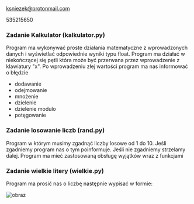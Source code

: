 ksniezek@protonmail.com

535215650

<h3>Zadanie Kalkulator (kalkulator.py)</h3>
<p>Program ma wykonywać proste działania matematyczne z wprowadzonych danych i wyświetlać odpowiednie wyniki typu float. Program ma działać w niekończącej się pętli która może być przerwana przez wprowadzenie z klawiatury "x". Po wprowadzeniu złej wartości program ma nas informować o błędzie</p>
<ul>
  <li>dodawanie</li>
  <li>odejmowanie</li>
  <li>mnożenie</li>
  <li>dzielenie</li>
  <li>dzielenie modulo</li>
  <li>potęgowanie</li>
</ul>
<h3>Zadanie losowanie liczb (rand.py)</h3>
<p>Program w którym musimy zgadnąć liczby losowe od 1 do 10. Jeśli zgadniemy program nas o tym poinformuje. Jeśli nie zgadniemy strzelamy dalej. Program ma mieć zastosowaną obsługę wyjątków wraz z funkcjami</p>
<h3>Zadanie wielkie litery (wielkie.py)</h3>
<p>Program ma prosić nas o liczbę następnie wypisać w formie:</p>


![obraz](https://user-images.githubusercontent.com/37062888/201471157-28a90596-d8e0-4b2b-a0b0-65525ad4a29b.png)
